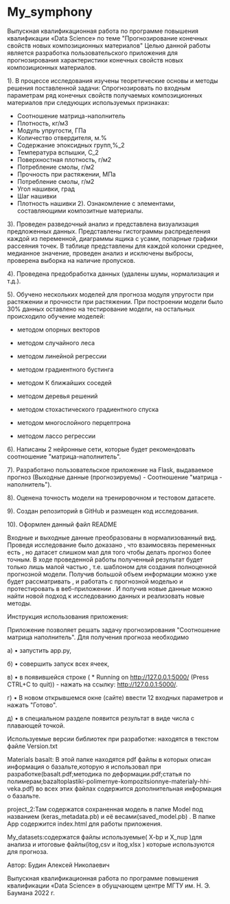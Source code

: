 # My_symphony
 Выпускная квалификационная работа по программе повышения квалификации «Data Science» по теме "Прогнозирование конечных свойств новых композиционных материалов"
Целью данной работы является разработка пользовательского приложения для прогнозирования характеристики конечных свойств новых композиционных материалов.

1). В процессе исследования изучены теоретические основы и методы решения поставленной задачи: Спрогнозировать по входным параметрам ряд конечных свойств получаемых композиционных материалов при следующих используемых признаках:

*  Соотношение матрица-наполнитель
*  Плотность, кг/м3
*  Модуль упругости, ГПа
*  Количество отвердителя, м.%
*  Содержание эпоксидных групп,%_2
*  Температура вспышки, С_2
*  Поверхностная плотность, г/м2
*  Потребление смолы, г/м2
*  Прочность при растяжении, МПа
*  Потребление смолы, г/м2
*  Угол нашивки, град
*  Шаг нашивки
*  Плотность нашивки
2). Ознакомление с элементами, составляющими композитные материалы.

3). Проведен разведочный анализ и представлена визуализация предложенных данных. Представлены гистограммы распределения каждой из переменной, диаграммы ящика с усами, попарные графики рассеяния точек. В таблице представлены для каждой колонки среднее, медианное значение, проведен анализ и исключены выбросы, проверена выборка на наличие пропусков.

4). Проведена предобработка данных (удалены шумы, нормализация и т.д.).

5). Обучено нескольких моделей для прогноза модуля упругости при растяжении и прочности при растяжении. При построении модели было 30% данных оставлено на тестирование модели, на остальных происходило обучение моделей:

* методом опорных векторов

* методом случайного леса

* методом линейной регрессии

* методом градиентного бустинга

* методом К ближайших соседей

* методом деревья решений

* методом стохастического градиентного спуска

* методом многослойного перцептрона

* методом лассо регрессии

6). Написаны 2 нейронные сети, которые будет рекомендовать соотношение "матрица-наполнитель".

7). Разработано пользовательское приложение на Flask, выдаваемое прогноз (Выходные данные (прогнозируемы) - Соотношение "матрица - наполнитель").

8). Оценена точность модели на тренировочном и тестовом датасете.

9). Создан репозиторий в GitHub и размещен код исследования.


10). Оформлен данный файл README

Входные и выходные данные преобразованы в нормализованный вид. Проведя исследование было доказано , что взаимосвязь переменных есть , но датасет слишком мал для того чтобы делать прогноз  более точным.  В ходе  проведенной работы полученный результат будет только лишь малой частью , т.е. шаблоном для создания полноценной прогнозной модели. Получив большой объем информации можно уже будет рассматривать , и работать с прогнозной моделью и протестировать в веб-приложении . И получив новые данные можно найти новой подход к исследованию данных и реализовать новые методы.

Инструкция использования приложения:



Приложение позволяет решать задачу прогнозирования "Соотношение матрица наполнитель". Для получения прогноза необходимо

а) • запустить app.py,

б) • совершить запуск всех ячеек,

в) • в появившейся строке ( * Running on http://127.0.0.1:5000/ (Press CTRL+C to quit)) - нажать на ссылку: http://127.0.0.1:5000/.

г) • В новом открывшемся окне (сайте) ввести 12 входных параметров и нажать "Готово".

д) • в специальном разделе появится результат в виде числа с плавающей точкой.


Используемые версии библиотек при разработке:
находятся в текстом файле Version.txt


Materials basalt: В этой папке находятся pdf файлы в которых описан информация о базальте,которую я использовал при разработке(basalt.pdf;методика по деформации.pdf;статья по полимерам;bazaltoplastiki-polimernye-kompozitsionnye-materialy-hhi-veka.pdf) во всех этих файлах содержится дополнительная информация о базальте.


project_2:Там содержатся сохраненная модель в папке Model под названием (keras_metadata.pb) и её весами(saved_model.pb) . В папке App содержится index.html для работы приложения.


My_datasets:содержатся файлы используемые( X-bp и X_nup )для анализа и итоговые файлы(itog,csv и itog,xlsx ) которые используются для прогноза.


Автор: Будин Алексей Николаевич

Выпускная квалификационная работа по программе повышения квалификации «Data Science» в обущчающем центре МГТУ им. Н. Э. Баумана 2022 г.

